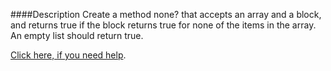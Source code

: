 ####Description
Create a method none? that accepts an array and a block, and returns true if the block returns true for none of the items in the array. An empty list should return true.

[Click here, if you need help](http://www.rubycuts.com/enum-none).
